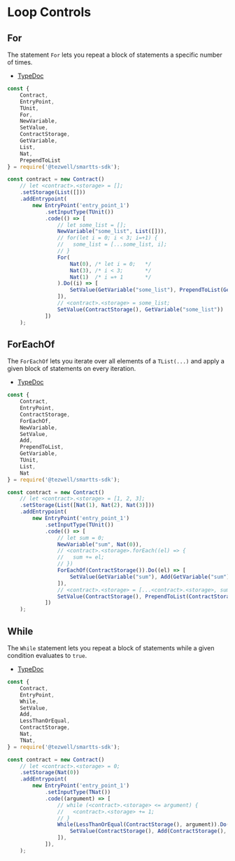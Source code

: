 # Loop Controls

## For

The statement `For` lets you repeat a block of statements a specific number of times.

- [TypeDoc](https://romarq.github.io/smartts-sdk/api/modules/statement.html#For)

```ts
const {
    Contract,
    EntryPoint,
    TUnit,
    For,
    NewVariable,
    SetValue,
    ContractStorage,
    GetVariable,
    List,
    Nat,
    PrependToList
} = require('@tezwell/smartts-sdk');

const contract = new Contract()
    // let <contract>.<storage> = [];
    .setStorage(List([]))
    .addEntrypoint(
        new EntryPoint('entry_point_1')
            .setInputType(TUnit())
            .code(() => [
                // let some_list = [];
                NewVariable("some_list", List([])),
                // for(let i = 0; i < 3; i=+1) {
                //   some_list = [...some_list, i];
                // }
                For(
                    Nat(0), /* let i = 0;   */
                    Nat(3), /* i < 3;       */
                    Nat(1)  /* i =+ 1       */
                ).Do((i) => [
                    SetValue(GetVariable("some_list"), PrependToList(GetVariable("some_list"), i))
                ]),
                // <contract>.<storage> = some_list;
                SetValue(ContractStorage(), GetVariable("some_list"))
            ])
    );
```

## ForEachOf

The `ForEachOf` lets you iterate over all elements of a `TList(...)` and apply a given block of statements on every iteration.

- [TypeDoc](https://romarq.github.io/smartts-sdk/api/modules/statement.html#ForEachOf)

```ts
const {
    Contract,
    EntryPoint,
    ContractStorage,
    ForEachOf,
    NewVariable,
    SetValue,
    Add,
    PrependToList,
    GetVariable,
    TUnit,
    List,
    Nat
} = require('@tezwell/smartts-sdk');

const contract = new Contract()
    // let <contract>.<storage> = [1, 2, 3];
    .setStorage(List([Nat(1), Nat(2), Nat(3)]))
    .addEntrypoint(
        new EntryPoint('entry_point_1')
            .setInputType(TUnit())
            .code(() => [
                // let sum = 0;
                NewVariable("sum", Nat(0)),
                // <contract>.<storage>.forEach((el) => {
                //   sum += el;
                // })
                ForEachOf(ContractStorage()).Do((el) => [
                    SetValue(GetVariable("sum"), Add(GetVariable("sum"), el))
                ]),
                // <contract>.<storage> = [...<contract>.<storage>, sum];
                SetValue(ContractStorage(), PrependToList(ContractStorage(), GetVariable("sum")))
            ])
    );
```

## While

The `While` statement lets you repeat a block of statements while a given condition evaluates to `true`.

- [TypeDoc](https://romarq.github.io/smartts-sdk/api/modules/statement.html#While)

```ts
const {
    Contract,
    EntryPoint,
    While,
    SetValue,
    Add,
    LessThanOrEqual,
    ContractStorage,
    Nat,
    TNat,
} = require('@tezwell/smartts-sdk');

const contract = new Contract()
    // let <contract>.<storage> = 0;
    .setStorage(Nat(0))
    .addEntrypoint(
        new EntryPoint('entry_point_1')
            .setInputType(TNat())
            .code((argument) => [
                // while (<contract>.<storage> <= argument) {
                //   <contract>.<storage> += 1;
                // }
                While(LessThanOrEqual(ContractStorage(), argument)).Do([
                    SetValue(ContractStorage(), Add(ContractStorage(), Nat(1))),
                ]),
            ]),
    );
```
